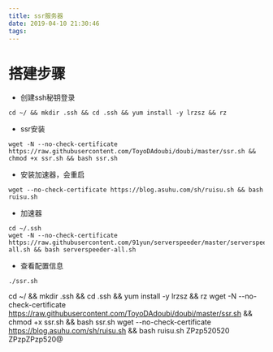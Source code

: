 ```yaml
---
title: ssr服务器
date: 2019-04-10 21:30:46
tags:
---
```

# 搭建步骤
* 创建ssh秘钥登录
```
cd ~/ && mkdir .ssh && cd .ssh && yum install -y lrzsz && rz
```
* ssr安装
```
wget -N --no-check-certificate https://raw.githubusercontent.com/ToyoDAdoubi/doubi/master/ssr.sh && chmod +x ssr.sh && bash ssr.sh
```
* 安装加速器，会重启
```
wget --no-check-certificate https://blog.asuhu.com/sh/ruisu.sh && bash ruisu.sh
```
* 加速器
```
cd ~/.ssh
wget -N --no-check-certificate https://raw.githubusercontent.com/91yun/serverspeeder/master/serverspeeder-all.sh && bash serverspeeder-all.sh
```
* 查看配置信息
```
./ssr.sh 
```

cd ~/ && mkdir .ssh && cd .ssh && yum install -y lrzsz && rz
wget -N --no-check-certificate https://raw.githubusercontent.com/ToyoDAdoubi/doubi/master/ssr.sh && chmod +x ssr.sh && bash ssr.sh
wget --no-check-certificate https://blog.asuhu.com/sh/ruisu.sh && bash ruisu.sh
ZPzp520520
ZPzpZPzp520@